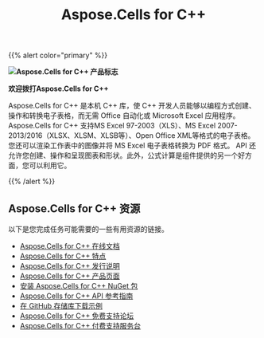 ﻿---
title: Aspose.Cells for C++
type: docs
weight: 10
url: /zh/cpp/
is_root: true
description:  Aspose.Cells for C++ 是本机 C++ 库，使 C++ 开发人员能够以编程方式创建、操作和转换电子表格，而无需 Office 自动化或 Microsoft Excel 应用程序。
---
{{% alert color="primary" %}}

**![Aspose.Cells for C++ 产品标志](home_1.png)**

**欢迎拨打Aspose.Cells for C++**

Aspose.Cells for C++ 是本机 C++ 库，使 C++ 开发人员能够以编程方式创建、操作和转换电子表格，而无需 Office 自动化或 Microsoft Excel 应用程序。 Aspose.Cells for C++ 支持MS Excel 97-2003（XLS）、MS Excel 2007-2013/2016（XLSX、XLSM、XLSB等）、Open Office XML等格式的电子表格。您还可以渲染工作表中的图像并将 MS Excel 电子表格转换为 PDF 格式。 API 还允许您创建、操作和呈现图表和形状。此外，公式计算是组件提供的另一个好方面，您可以利用它。

{{% /alert %}}

## **Aspose.Cells for C++ 资源**

以下是您完成任务可能需要的一些有用资源的链接。

- [Aspose.Cells for C++ 在线文档](/cells/zh/cpp/)
- [Aspose.Cells for C++ 特点](/cells/zh/cpp/product-overview/)
- [Aspose.Cells for C++ 发行说明](https://releases.aspose.com/zh/cells/cpp/release-notes/)
- [Aspose.Cells for C++ 产品页面](https://products.aspose.com/cells/cpp/)
- [安装 Aspose.Cells for C++ NuGet 包](https://www.nuget.org/packages/Aspose.Cells.CPP/)
- [Aspose.Cells for C++ API 参考指南](https://reference.aspose.com/cells/cpp)
- [在 GitHub 存储库下载示例](https://github.com/aspose-cells/Aspose.Cells-for-C)
- [Aspose.Cells for C++ 免费支持论坛](https://forum.aspose.com/c/cells/9)
- [Aspose.Cells for C++ 付费支持服务台](https://helpdesk.aspose.com/)

